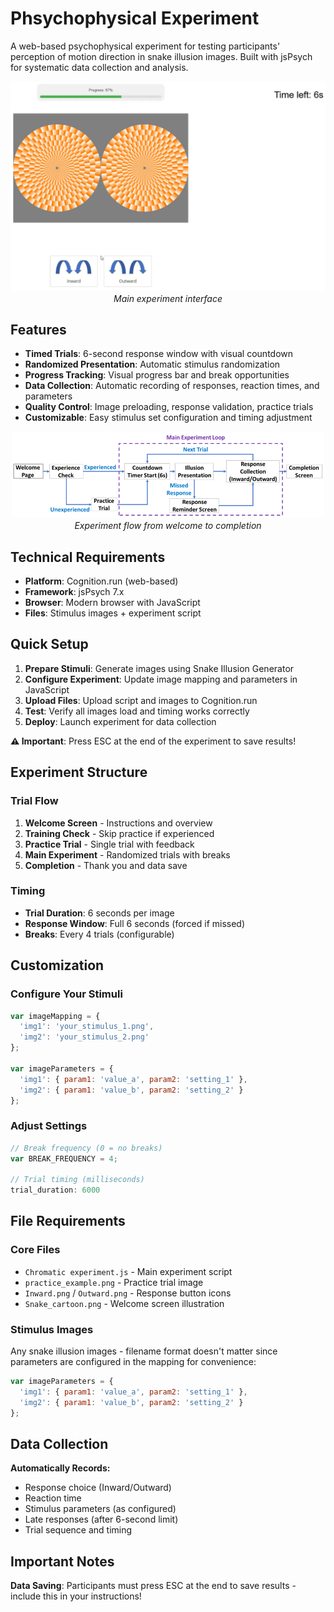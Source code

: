 # Phsychophysical Experiment

A web-based psychophysical experiment for testing participants' perception of motion direction in snake illusion images. Built with jsPsych for systematic data collection and analysis.

<div align="center">
  <img src="../assets/psychophysical-experiment/experiment_interface.png" width="650" alt="Main experiment interface">
  <br>
  <i>Main experiment interface</i>
</div>

## Features

- **Timed Trials**: 6-second response window with visual countdown
- **Randomized Presentation**: Automatic stimulus randomization
- **Progress Tracking**: Visual progress bar and break opportunities
- **Data Collection**: Automatic recording of responses, reaction times, and parameters
- **Quality Control**: Image preloading, response validation, practice trials
- **Customizable**: Easy stimulus set configuration and timing adjustment

<div align="center">
  <img src="../assets/psychophysical-experiment/Experiment flow diagram.png" width="500" alt="Experiment flow from welcome to completion">
  <br>
  <i>Experiment flow from welcome to completion</i>
</div>

## Technical Requirements

- **Platform**: Cognition.run (web-based)
- **Framework**: jsPsych 7.x
- **Browser**: Modern browser with JavaScript
- **Files**: Stimulus images + experiment script

## Quick Setup

1. **Prepare Stimuli**: Generate images using Snake Illusion Generator
2. **Configure Experiment**: Update image mapping and parameters in JavaScript
3. **Upload Files**: Upload script and images to Cognition.run
4. **Test**: Verify all images load and timing works correctly
5. **Deploy**: Launch experiment for data collection

**⚠️ Important**: Press ESC at the end of the experiment to save results!

## Experiment Structure

### Trial Flow
1. **Welcome Screen** - Instructions and overview
2. **Training Check** - Skip practice if experienced
3. **Practice Trial** - Single trial with feedback
4. **Main Experiment** - Randomized trials with breaks
5. **Completion** - Thank you and data save

### Timing
- **Trial Duration**: 6 seconds per image
- **Response Window**: Full 6 seconds (forced if missed)
- **Breaks**: Every 4 trials (configurable)

## Customization

### Configure Your Stimuli
```javascript
var imageMapping = {
  'img1': 'your_stimulus_1.png',
  'img2': 'your_stimulus_2.png'
};

var imageParameters = {
  'img1': { param1: 'value_a', param2: 'setting_1' },
  'img2': { param1: 'value_b', param2: 'setting_2' }
};
```

### Adjust Settings
```javascript
// Break frequency (0 = no breaks)
var BREAK_FREQUENCY = 4;

// Trial timing (milliseconds)
trial_duration: 6000
```

## File Requirements

### Core Files
- `Chromatic experiment.js` - Main experiment script
- `practice_example.png` - Practice trial image
- `Inward.png` / `Outward.png` - Response button icons
- `Snake_cartoon.png` - Welcome screen illustration

### Stimulus Images
Any snake illusion images - filename format doesn't matter since parameters are configured in the mapping for convenience:

```javascript
var imageParameters = {
  'img1': { param1: 'value_a', param2: 'setting_1' },
  'img2': { param1: 'value_b', param2: 'setting_2' }
};
```

## Data Collection

**Automatically Records:**
- Response choice (Inward/Outward)
- Reaction time
- Stimulus parameters (as configured)
- Late responses (after 6-second limit)
- Trial sequence and timing

## Important Notes

**Data Saving**: Participants must press ESC at the end to save results - include this in your instructions!